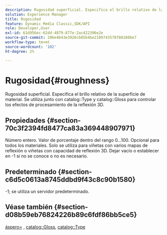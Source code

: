 ```yaml
---
description: Rugosidad superficial. Especifica el brillo relativo de la superficie de material. Se utiliza junto con el Tipo de catálogo y el Brillo de catálogo para controlar los efectos de procesamiento de reflexión 3D.
solution: Experience Manager
title: Rugosidad
feature: Dynamic Media Classic,SDK/API
role: Developer,User
exl-id: 61d956ec-62dd-4879-877e-2ac422396e2e
source-git-commit: 206e4643e3926cb85b4be2189743578f88180be7
workflow-type: tm+mt
source-wordcount: '102'
ht-degree: 2%

---
```


# Rugosidad{#roughness}

Rugosidad superficial. Especifica el brillo relativo de la superficie de material. Se utiliza junto con catalog::Type y catalog::Gloss para controlar los efectos de procesamiento de la reflexión 3D.

## Propiedades {#section-70c3f2394fd8477ca83a369448907971}

Número entero. Valor de porcentaje dentro del rango 0...100. Opcional para todos los materiales. Solo se utiliza para viñetas con varios mapas de reflexión o viñetas con capacidad de reflexión 3D. Dejar vacío o establecer en -1 si no se conoce o no es necesario.

## Predeterminado {#section-c6d5c0613a8745ddbd9f43c8c90b1580}

-1; se utiliza un servidor predeterminado.

## Véase también {#section-d08b59eb76824226b89c6fdf86bb5ce5}

[áspero=](../../../../../ir-api/http-protocol/image-rendering-api-ref/c-ir-http-protocol-ref/c-ir-http-protocol-command-reference/r-ir-rough.md#reference-00add846b09f4dc39420bda1ca414180) , [catalog::Gloss](../../../../../ir-api/material-cat/image-rendering-api-ref/c-ir-material-catalog/c-ir-material-data-reference/r-ir-cat-gloss.md#reference-5277f62a67e2408ab94699aa712f1eeb), [catalog::Type](../../../../../ir-api/material-cat/image-rendering-api-ref/c-ir-material-catalog/c-ir-material-data-reference/r-ir-cat-type.md#reference-9bea147dda9f4e74bc0ec79dcc0d9161)
